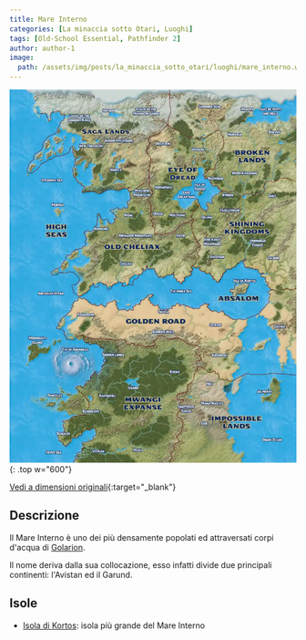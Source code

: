 ```yaml
---
title: Mare Interno
categories: [La minaccia sotto Otari, Luoghi]
tags: [Old-School Essential, Pathfinder 2]
author: author-1
image:
  path: /assets/img/posts/la_minaccia_sotto_otari/luoghi/mare_interno.webp
---
```


![Desktop View](/assets/img/posts/la_minaccia_sotto_otari/luoghi/mare_interno.webp){: .top w="600"}


[Vedi a dimensioni originali](/assets/img/posts/la_minaccia_sotto_otari/luoghi/mare_interno.webp){:target="_blank"}

## Descrizione

Il Mare Interno è uno dei più densamente popolati ed attraversati corpi d'acqua di [Golarion](/posts/Golarion).

Il nome deriva dalla sua collocazione, esso infatti divide due principali continenti: l'Avistan ed il Garund.

## Isole
- [Isola di Kortos](/posts/Isola_di_Kortos): isola più grande del Mare Interno